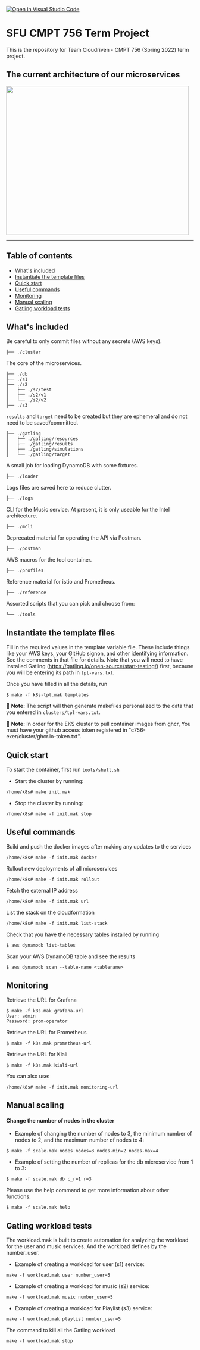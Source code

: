 [![Open in Visual Studio Code](https://classroom.github.com/assets/open-in-vscode-f059dc9a6f8d3a56e377f745f24479a46679e63a5d9fe6f495e02850cd0d8118.svg)](https://classroom.github.com/online_ide?assignment_repo_id=7229864&assignment_repo_type=AssignmentRepo)
# SFU CMPT 756 Term Project

This is the repository for Team Cloudriven - CMPT 756 (Spring 2022) term project.

## The current architecture of our microservices
<!-- ![microserviced-based app diagram]() -->
<img src="https://user-images.githubusercontent.com/44685975/159101267-cfe1dabf-2752-41cd-a1b4-b075f8656edb.jpg" width="490" height="400">

---
## Table of contents

- [What's included](#whats-included)
- [Instantiate the template files](#instantiate-the-template-files)
- [Quick start](#quick-start)
- [Useful commands](#useful-commands)
- [Monitoring](#monitoring)
- [Manual scaling](#manual-scaling)
- [Gatling workload tests](#gatling-workload-tests)


## What's included

Be careful to only commit files without any secrets (AWS keys). 
```
├── ./cluster
```

The core of the microservices.
```
├── ./db
├── ./s1
├── ./s2
│   ├── ./s2/test
│   ├── ./s2/v1
│   └── ./s2/v2
├── ./s3
```

`results` and `target` need to be created but they are ephemeral and do not need to be saved/committed.
```
├── ./gatling
│   ├── ./gatling/resources
│   ├── ./gatling/results
│   ├── ./gatling/simulations
│   └── ./gatling/target
```

A small job for loading DynamoDB with some fixtures.
```
├── ./loader
```

Logs files are saved here to reduce clutter.
```
├── ./logs
```

CLI for the Music service. At present, it is only useable for the Intel architecture.
```
├── ./mcli
```

Deprecated material for operating the API via Postman.
```
├── ./postman
```

AWS macros for the tool container. 
```
├── ./profiles
```

Reference material for istio and Prometheus.
```
├── ./reference
```

Assorted scripts that you can pick and choose from:
```
└── ./tools
```


## Instantiate the template files

Fill in the required values in the template variable file. These include things like your AWS keys, your GitHub signon, and other identifying information. See the comments in that file for details. Note that you will need to have installed Gatling (https://gatling.io/open-source/start-testing/) first, because you will be entering its path in `tpl-vars.txt`.

Once you have filled in all the details, run
~~~
$ make -f k8s-tpl.mak templates
~~~

:loudspeaker: **Note:**  The script will then generate makefiles personalized to the data that you entered in `clusters/tpl-vars.txt`.

:loudspeaker: **Note:** In order for the EKS cluster to pull container images from ghcr, You must have your github access token registered in "c756-exer/cluster/ghcr.io-token.txt".


## Quick start

To start the container, first run `tools/shell.sh`

- Start the cluster by running: 
~~~
/home/k8s# make init.mak
~~~

- Stop the cluster by running:
~~~
/home/k8s# make -f init.mak stop
~~~


## Useful commands

Build and push the docker images after making any updates to the services
~~~
/home/k8s# make -f init.mak docker
~~~

Rollout new deployments of all microservices
~~~
/home/k8s# make -f init.mak rollout
~~~

Fetch the external IP address
~~~
/home/k8s# make -f init.mak url
~~~

List the stack on the cloudformation
~~~
/home/k8s# make -f init.mak list-stack
~~~

Check that you have the necessary tables installed by running
~~~
$ aws dynamodb list-tables
~~~

Scan your AWS DynamoDB table and see the results
~~~
$ aws dynamodb scan --table-name <tablename>
~~~


## Monitoring

Retrieve the URL for Grafana
~~~
$ make -f k8s.mak grafana-url
User: admin
Password: prom-operator
~~~

Retrieve the URL for Prometheus
~~~
$ make -f k8s.mak prometheus-url
~~~

Retrieve the URL for Kiali
~~~
$ make -f k8s.mak kiali-url
~~~

You can also use:
~~~
/home/k8s# make -f init.mak monitoring-url
~~~


## Manual scaling

#### Change the number of nodes in the cluster
- Example of changing the number of nodes to 3, the minimum number of nodes to 2, and the maximum number of nodes to 4:
~~~
$ make -f scale.mak nodes nodes=3 nodes-min=2 nodes-max=4
~~~

- Example of setting the number of replicas for the db microservice from 1 to 3:
~~~
$ make -f scale.mak db c_r=1 r=3
~~~

Please use the help command to get more information about other functions:
~~~
$ make -f scale.mak help
~~~


## Gatling workload tests

The workload.mak is built to create automation for analyzing the workload for the user and music services. And the workload defines by the number_user.

- Example of creating a workload for user (s1) service:
~~~
make -f workload.mak user number_user=5
~~~
- Example of creating a workload for music (s2) service:
~~~
make -f workload.mak music number_user=5
~~~
- Example of creating a workload for Playlist (s3) service:
~~~
make -f workload.mak playlist number_user=5
~~~

The command to kill all the Gatling workload
~~~
make -f workload.mak stop
~~~